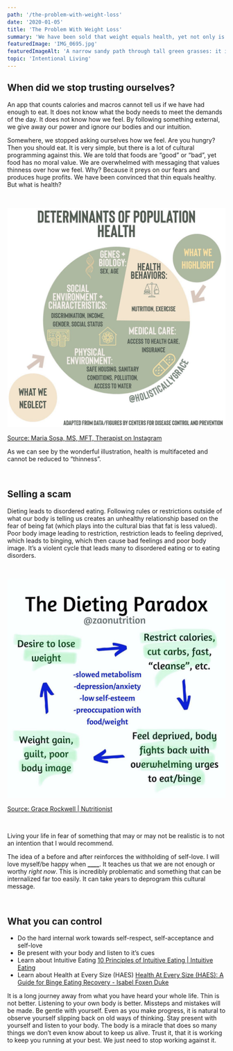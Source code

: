 ```yaml
---
path: '/the-problem-with-weight-loss'
date: '2020-01-05'
title: 'The Problem With Weight Loss'
summary: 'We have been sold that weight equals health, yet not only is that false, but the factors that contribute to health are more complex than we realize.'
featuredImage: 'IMG_0695.jpg'
featuredImageAlt: 'A narrow sandy path through tall green grasses: it is unclear where the path leads.'
topic: 'Intentional Living'
---
```


## When did we stop trusting ourselves?

An app that counts calories and macros cannot tell us if we have had enough to eat. It does not know what the body needs to meet the demands of the day. It does not know how we feel. By following something external, we give away our power and ignore our bodies and our intuition.

Somewhere, we stopped asking ourselves how we feel. Are you hungry? Then you should eat. It is very simple, but there is a lot of cultural programming against this. We are told that foods are “good” or “bad”, yet food has no moral value. We are overwhelmed with messaging that values thinness over how we feel. Why? Because it preys on our fears and produces huge profits. We have been convinced that thin equals healthy. But what is health?

<p>&nbsp;</p>

![Determinants of health by @holisticallygrace](determinants_of_health.jpg 'Determinants of health by @holisticallygrace on Instagram')

[Source: Maria Sosa, MS, MFT, Therapist on Instagram](https://www.instagram.com/p/B5LOCnaAqID/?utm_source=ig_web_copy_link)

As we can see by the wonderful illustration, health is multifaceted and cannot be reduced to “thinness”.

<p>&nbsp;</p>

## Selling a scam

Dieting leads to disordered eating. Following rules or restrictions outside of what our body is telling us creates an unhealthy relationship based on the fear of being fat (which plays into the cultural bias that fat is less valued). Poor body image leading to restriction, restriction leads to feeling deprived, which leads to binging, which then cause bad feelings and poor body image. It’s a violent cycle that leads many to disordered eating or to eating disorders.

<p>&nbsp;</p>

![The Dieting Paradox by @zaonutrition](the-dieting-paradox.jpg 'The Dieting Paradox by @zaonutrition on Instagram')

[Source: Grace Rockwell | Nutritionist](https://www.instagram.com/p/B6vaULylXmd/?utm_source=ig_web_copy_link)

<p>&nbsp;</p>

Living your life in fear of something that may or may not be realistic is to not an intention that I would recommend.

The idea of a before and after reinforces the withholding of self-love. I will love myself/be happy when **\_\_\_\_**. It teaches us that we are not enough or worthy _right now_. This is incredibly problematic and something that can be internalized far too easily. It can take years to deprogram this cultural message.

<p>&nbsp;</p>

## What you can control

- Do the hard internal work towards self-respect, self-acceptance and self-love
- Be present with your body and listen to it’s cues
- Learn about Intuitive Eating [10 Principles of Intuitive Eating | Intuitive Eating](https://www.intuitiveeating.org/10-principles-of-intuitive-eating/)
- Learn about Health at Every Size (HAES) [Health At Every Size (HAES): A Guide for Binge Eating Recovery - Isabel Foxen Duke](https://isabelfoxenduke.com/health-at-every-size-haes/)

It is a long journey away from what you have heard your whole life. Thin is not better. Listening to your own body is better. Missteps and mistakes will be made. Be gentle with yourself. Even as you make progress, it is natural to observe yourself slipping back on old ways of thinking. Stay present with yourself and listen to your body. The body is a miracle that does so many things we don’t even know about to keep us alive. Trust it, that it is working to keep you running at your best. We just need to stop working against it.
